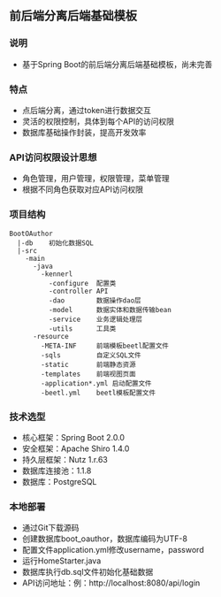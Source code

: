## 前后端分离后端基础模板
### 说明
- 基于Spring Boot的前后端分离后端基础模板，尚未完善

### 特点
- 点后端分离，通过token进行数据交互
- 灵活的权限控制，具体到每个API的访问权限
- 数据库基础操作封装，提高开发效率

### API访问权限设计思想
- 角色管理，用户管理，权限管理，菜单管理
- 根据不同角色获取对应API访问权限

### 项目结构
```
BootOAuthor
  |-db    初始化数据SQL
  |-src
    -main
      -java
        -kennerl
          -configure  配置类
          -controller API
          -dao        数据操作dao层
          -model      数据实体和数据传输bean
          -service    业务逻辑处理层
          -utils      工具类
      -resource
        -META-INF     前端模板beetl配置文件
        -sqls         自定义SQL文件
        -static       前端静态资源
        -templates    前端视图页面
        -application*.yml 启动配置文件
        -beetl.yml    beetl模板配置文件
```


### 技术选型
- 核心框架：Spring Boot 2.0.0
- 安全框架：Apache Shiro 1.4.0
- 持久层框架：Nutz 1.r.63
- 数据库连接池：1.1.8
- 数据库：PostgreSQL

### 本地部署
- 通过Git下载源码
- 创建数据库boot_oauthor，数据库编码为UTF-8
- 配置文件application.yml修改username，password
- 运行HomeStarter.java
- 数据库执行db.sql文件初始化基础数据
- API访问地址：例：http://localhost:8080/api/login
